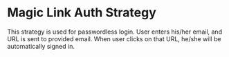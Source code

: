 # Magic Link Auth Strategy

This strategy is used for passwordless login.
User enters his/her email, and URL is sent to provided email.
When user clicks on that URL, he/she will be automatically signed in.
